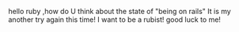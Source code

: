 hello ruby ,how do U think about the state of "being on rails"
It is  my another try again this time! 
I want to be a rubist!
good luck to me! 

